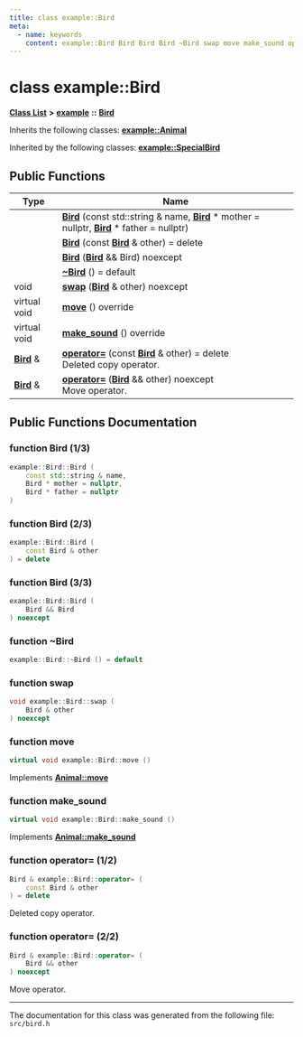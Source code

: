```yaml
---
title: class example::Bird
meta:
  - name: keywords
    content: example::Bird Bird Bird Bird ~Bird swap move make_sound operator= operator=
---
```


# class example::Bird

[**Class List**](annotated.md) **>** [**example**](namespaceexample.md) **::** [**Bird**](classexample_1_1_bird.md)




Inherits the following classes: **[example::Animal](classexample_1_1_animal.md)**



Inherited by the following classes: **[example::SpecialBird](classexample_1_1_special_bird.md)**

## Public Functions

|Type|Name|
|-----|-----|
||[**Bird**](classexample_1_1_bird.md#function-bird-1-3) (const std::string & name, **[Bird](classexample_1_1_bird.md)** \* mother = nullptr, **[Bird](classexample_1_1_bird.md)** \* father = nullptr) |
||[**Bird**](classexample_1_1_bird.md#function-bird-2-3) (const **[Bird](classexample_1_1_bird.md)** & other) = delete |
||[**Bird**](classexample_1_1_bird.md#function-bird-3-3) (**[Bird](classexample_1_1_bird.md)** && Bird) noexcept |
||[**~Bird**](classexample_1_1_bird.md#function-bird) () = default |
|void|[**swap**](classexample_1_1_bird.md#function-swap) (**[Bird](classexample_1_1_bird.md)** & other) noexcept |
|virtual void|[**move**](classexample_1_1_bird.md#function-move) () override |
|virtual void|[**make\_sound**](classexample_1_1_bird.md#function-make-sound) () override |
|**[Bird](classexample_1_1_bird.md)** &|[**operator=**](classexample_1_1_bird.md#function-operator-1-2) (const **[Bird](classexample_1_1_bird.md)** & other) = delete <br>Deleted copy operator. |
|**[Bird](classexample_1_1_bird.md)** &|[**operator=**](classexample_1_1_bird.md#function-operator-2-2) (**[Bird](classexample_1_1_bird.md)** && other) noexcept <br>Move operator. |


## Public Functions Documentation

### function Bird (1/3)

```cpp
example::Bird::Bird (
    const std::string & name,
    Bird * mother = nullptr,
    Bird * father = nullptr
)
```



### function Bird (2/3)

```cpp
example::Bird::Bird (
    const Bird & other
) = delete
```



### function Bird (3/3)

```cpp
example::Bird::Bird (
    Bird && Bird
) noexcept
```



### function ~Bird

```cpp
example::Bird::~Bird () = default
```



### function swap

```cpp
void example::Bird::swap (
    Bird & other
) noexcept
```



### function move

```cpp
virtual void example::Bird::move ()
```



Implements **[Animal::move](classexample_1_1_animal.md#function-move)**


### function make\_sound

```cpp
virtual void example::Bird::make_sound ()
```



Implements **[Animal::make\_sound](classexample_1_1_animal.md#function-make-sound)**


### function operator= (1/2)

```cpp
Bird & example::Bird::operator= (
    const Bird & other
) = delete
```

Deleted copy operator. 


### function operator= (2/2)

```cpp
Bird & example::Bird::operator= (
    Bird && other
) noexcept
```

Move operator. 




----------------------------------------
The documentation for this class was generated from the following file: `src/bird.h`
